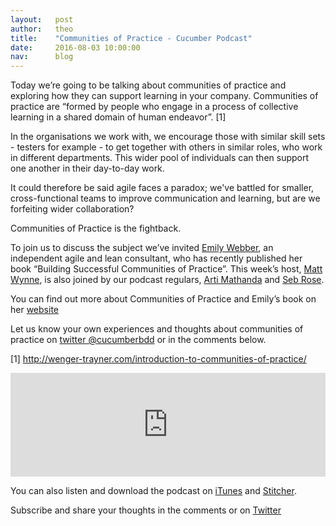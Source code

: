 ```yaml
---
layout:   post
author:   theo
title:    "Communities of Practice - Cucumber Podcast"
date:     2016-08-03 10:00:00
nav:      blog
---
```


Today we’re going to be talking about communities of practice and exploring how they can support learning in your company. Communities of practice are “formed by people who engage in a process of collective learning in a shared domain of human endeavor”. [1]

In the organisations we work with, we encourage those with similar skill sets - testers for example - to get together with others in similar roles, who work in different departments. This wider pool of individuals can then support one another in their day-to-day work.

It could therefore be said agile faces a paradox; we've battled for smaller, cross-functional teams to improve communication and learning, but are we forfeiting wider collaboration?

Communities of Practice is the fightback.

To join us to discuss the subject we’ve invited [Emily Webber](https://twitter.com/ewebber), an independent agile and lean consultant, who has recently published her book “Building Successful Communities of Practice”. This week’s host, [Matt Wynne](https://twitter.com/mattwynne), is also joined by our podcast regulars, [Arti Mathanda](https://twitter.com/artismarti) and [Seb Rose](https://twitter.com/sebrose).

You can find out more about Communities of Practice and Emily’s book on her [website](http://emilywebber.co.uk/building-successful-communities-of-practice/)

Let us know your own experiences and thoughts about communities of practice on [twitter @cucumberbdd](twitter.com/cucumberbdd) or in the comments below.

[1] http://wenger-trayner.com/introduction-to-communities-of-practice/

<iframe width="100%" height="166" scrolling="no" frameborder="no" src="https://w.soundcloud.com/player/?url=https%3A//api.soundcloud.com/tracks/276642529&amp;color=ff5500&amp;auto_play=false&amp;hide_related=false&amp;show_comments=true&amp;show_user=true&amp;show_reposts=false"></iframe>

You can also listen and download the podcast on [iTunes](https://itunes.apple.com/gb/podcast/cucumber-podcast-rss/id1078896635) and [Stitcher](http://www.stitcher.com/s?fid=81999&refid=stpr). 

Subscribe and share your thoughts in the comments or on [Twitter](https://twitter.com/cucumberbdd)
